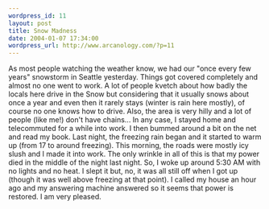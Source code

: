 ```yaml
--- 
wordpress_id: 11
layout: post
title: Snow Madness
date: 2004-01-07 17:34:00
wordpress_url: http://www.arcanology.com/?p=11
---
```

As most people watching the weather know, we had our "once every few years" snowstorm in Seattle yesterday. Things got covered completely and almost no one went to work. A lot of people kvetch about how badly the locals here drive in the Snow but considering that it usually snows about once a year and even then it rarely stays (winter is rain here mostly), of course no one knows how to drive. Also, the area is very hilly and a lot of people (like me!) don't have chains... In any case, I stayed home and telecommuted for a while into work. I then bummed around a bit on the net and read my book. Last night, the freezing rain began and it started to warm up (from 17 to around freezing). This morning, the roads were mostly icy slush and I made it into work. The only wrinkle in all of this is that my power died in the middle of the night last night. So, I woke up around 5:30 AM with no lights and no heat. I slept it but, no, it was all still off when I got up (though it was well above freezing at that point). I called my house an hour ago and my answering machine answered so it seems that power is restored. I am very pleased.